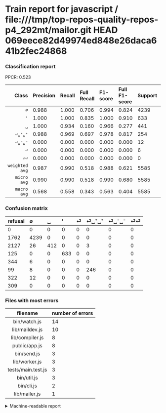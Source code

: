 # Train report for javascript / file:///tmp/top-repos-quality-repos-p4_292mt/mailor.git HEAD 069eece82d49974ed848e26daca641b2fec24868

### Classification report

PPCR: 0.523

| Class | Precision | Recall | Full Recall | F1-score | Full F1-score | Support | Full Support | PPCR |
|------:|:----------|:-------|:------------|:---------|:---------|:--------|:-------------|:-----|
| `∅` | 0.988| 1.000| 0.706| 0.994| 0.824| 4239| 6001| 0.706 |
| `'` | 1.000| 1.000| 0.835| 1.000| 0.910| 633| 758| 0.835 |
| `␣` | 1.000| 0.934| 0.160| 0.966| 0.277| 441| 2568| 0.172 |
| `⏎␣⁺␣⁺` | 0.988| 0.969| 0.697| 0.978| 0.817| 254| 353| 0.720 |
| `⏎␣⁻␣⁻` | 0.000| 0.000| 0.000| 0.000| 0.000| 12| 334| 0.036 |
| `⏎` | 0.000| 0.000| 0.000| 0.000| 0.000| 6| 350| 0.017 |
| `⏎⏎` | 0.000| 0.000| 0.000| 0.000| 0.000| 0| 309| 0.000 |
| `weighted avg` | 0.987| 0.990| 0.518| 0.988| 0.621| 5585| 10673| 0.523 |
| `micro avg` | 0.990| 0.990| 0.518| 0.990| 0.680| 5585| 10673| 0.523 |
| `macro avg` | 0.568| 0.558| 0.343| 0.563| 0.404| 5585| 10673| 0.523 |

### Confusion matrix

|refusal|  ∅| ␣| '| ⏎| ⏎␣⁺␣⁺| ⏎␣⁻␣⁻| ⏎⏎| 
|:---|:---|:---|:---|:---|:---|:---|:---|
|0 |0 |0 |0 |0 |0 |0 |0 |
|1762 |4239 |0 |0 |0 |0 |0 |0 |
|2127 |26 |412 |0 |0 |3 |0 |0 |
|125 |0 |0 |633 |0 |0 |0 |0 |
|344 |6 |0 |0 |0 |0 |0 |0 |
|99 |8 |0 |0 |0 |246 |0 |0 |
|322 |12 |0 |0 |0 |0 |0 |0 |
|309 |0 |0 |0 |0 |0 |0 |0 |

### Files with most errors

| filename | number of errors|
|:----:|:-----|
| bin/watch.js | 14 |
| lib/maildev.js | 10 |
| lib/compiler.js | 8 |
| public/app.js | 8 |
| bin/send.js | 3 |
| lib/worker.js | 3 |
| tests/main.test.js | 3 |
| bin/util.js | 3 |
| bin/cli.js | 2 |
| lib/mailer.js | 1 |

<details>
    <summary>Machine-readable report</summary>
```json
{
  "cl_report": {"\u0027": {"f1-score": 1.0, "precision": 1.0, "recall": 1.0, "support": 633}, "macro avg": {"f1-score": 0.5625767751554648, "precision": 0.5679762028438019, "recall": 0.5575348999742379, "support": 5585}, "micro avg": {"f1-score": 0.990152193375112, "precision": 0.990152193375112, "recall": 0.990152193375112, "support": 5585}, "weighted avg": {"f1-score": 0.9884710584500086, "precision": 0.9870313187425076, "recall": 0.990152193375112, "support": 5585}, "\u2205": {"f1-score": 0.9939038686987104, "precision": 0.9878816126776975, "recall": 1.0, "support": 4239}, "\u23ce": {"f1-score": 0.0, "precision": 0.0, "recall": 0.0, "support": 6}, "\u23ce\u23ce": {"f1-score": 0.0, "precision": 0.0, "recall": 0.0, "support": 0}, "\u23ce\u2423\u207a\u2423\u207a": {"f1-score": 0.978131212723658, "precision": 0.9879518072289156, "recall": 0.968503937007874, "support": 254}, "\u23ce\u2423\u207b\u2423\u207b": {"f1-score": 0.0, "precision": 0.0, "recall": 0.0, "support": 12}, "\u2423": {"f1-score": 0.9660023446658852, "precision": 1.0, "recall": 0.9342403628117913, "support": 441}},
  "cl_report_full": {"\u0027": {"f1-score": 0.910136592379583, "precision": 1.0, "recall": 0.8350923482849604, "support": 758}, "macro avg": {"f1-score": 0.40395271518605863, "precision": 0.5679762028438019, "recall": 0.3426849439527942, "support": 10673}, "micro avg": {"f1-score": 0.6802804773034813, "precision": 0.990152193375112, "recall": 0.5181298603953902, "support": 10673}, "weighted avg": {"f1-score": 0.6213588560521891, "precision": 0.8997493249911618, "recall": 0.5181298603953902, "support": 10673}, "\u2205": {"f1-score": 0.8237465993004275, "precision": 0.9878816126776975, "recall": 0.7063822696217297, "support": 6001}, "\u23ce": {"f1-score": 0.0, "precision": 0.0, "recall": 0.0, "support": 350}, "\u23ce\u23ce": {"f1-score": 0.0, "precision": 0.0, "recall": 0.0, "support": 309}, "\u23ce\u2423\u207a\u2423\u207a": {"f1-score": 0.8172757475083057, "precision": 0.9879518072289156, "recall": 0.6968838526912181, "support": 353}, "\u23ce\u2423\u207b\u2423\u207b": {"f1-score": 0.0, "precision": 0.0, "recall": 0.0, "support": 334}, "\u2423": {"f1-score": 0.2765100671140939, "precision": 1.0, "recall": 0.16043613707165108, "support": 2568}},
  "ppcr": 0.5232830506886537
}
```
</details>
